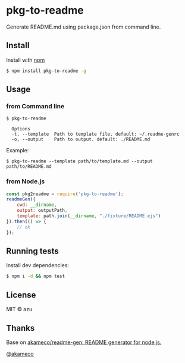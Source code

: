 # pkg-to-readme

Generate README.md using package.json from command line.

## Install

Install with [npm](https://www.npmjs.com/)

```sh
$ npm install pkg-to-readme -g
```

## Usage

### from Command line

```
$ pkg-to-readme
  
  Options
  -t, --template  Path to template file. default: ~/.readme-genrc
  -o, --output    Path to output. default: ./README.md 
```

Example:

```
$ pkg-to-readme --template path/to/template.md --output path/to/README.md
```

### from Node.js

```js
const pkg2readme = require('pkg-to-readme');
readmeGen({
    cwd: __dirname,
    output: outputPath,
    template: path.join(__dirname, "./fixture/README.ejs")
}).then(() => {
    // ok
});
```

## Running tests

Install dev dependencies:

```sh
$ npm i -d && npm test
```

## License

MIT © azu

## Thanks

Base on [akameco/readme-gen: README generator for node.js.](https://github.com/akameco/readme-gen "akameco/readme-gen: README generator for node.js.")

@[akameco](https://github.com/akameco "akameco")
